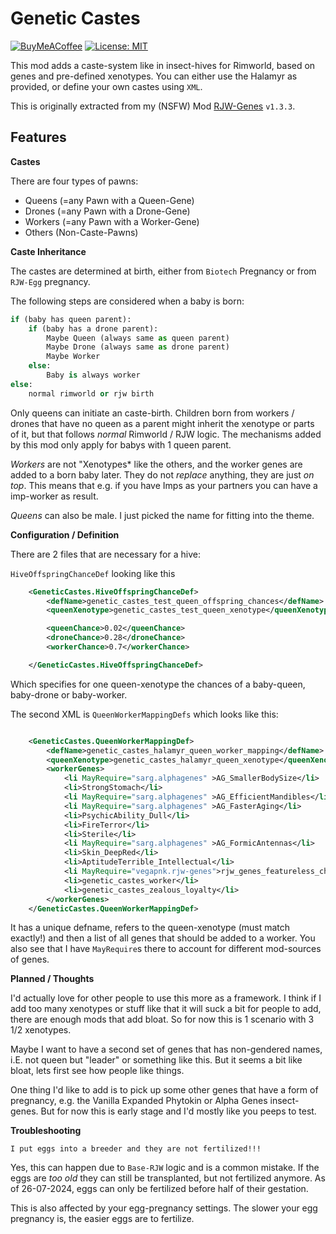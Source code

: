 # Genetic Castes

[![BuyMeACoffee](https://raw.githubusercontent.com/pachadotdev/buymeacoffee-badges/main/bmc-white.svg)](https://buymeacoffee.com/vegapnk)
[![License: MIT](https://img.shields.io/badge/License-MIT-yellow.svg)](https://opensource.org/licenses/MIT)

This mod adds a caste-system like in insect-hives for Rimworld, based on genes and pre-defined xenotypes.
You can either use the Halamyr as provided, or define your own castes using `XML`. 

This is originally extracted from my (NSFW) Mod [RJW-Genes](https://github.com/vegapnk/RJW-Genes/) `v1.3.3`. 

## Features 

**Castes** 

There are four types of pawns: 

- Queens  (=any Pawn with a Queen-Gene)
- Drones  (=any Pawn with a  Drone-Gene)
- Workers (=any Pawn with a Worker-Gene)
- Others  (Non-Caste-Pawns)

**Caste Inheritance** 

The castes are determined at birth, 
either from `Biotech` Pregnancy or from `RJW-Egg` pregnancy. 
 
The following steps are considered when a baby is born:

```python
if (baby has queen parent):
    if (baby has a drone parent):
        Maybe Queen (always same as queen parent)
        Maybe Drone (always same as drone parent)
        Maybe Worker 
    else:
        Baby is always worker
else:
    normal rimworld or rjw birth
```

Only queens can initiate an caste-birth.
Children born from workers / drones that have no queen as a parent might inherit the xenotype or parts of it, but that follows *normal* Rimworld / RJW logic. 
The mechanisms added by this mod only apply for babys with 1 queen parent. 

*Workers* are not "Xenotypes* like the others, and the worker genes are added to a born baby later. They do not *replace* anything, they are just *on top*. 
This means that e.g. if you have Imps as your partners you can have a imp-worker as result. 

*Queens* can also be male. I just picked the name for fitting into the theme. 

**Configuration / Definition** 

There are 2 files that are necessary for a hive: 

`HiveOffspringChanceDef` looking like this 

```xml 
	<GeneticCastes.HiveOffspringChanceDef>
        <defName>genetic_castes_test_queen_offspring_chances</defName>
        <queenXenotype>genetic_castes_test_queen_xenotype</queenXenotype>

        <queenChance>0.02</queenChance>
        <droneChance>0.28</droneChance>
        <workerChance>0.7</workerChance>

	</GeneticCastes.HiveOffspringChanceDef>
```

Which specifies for one queen-xenotype the chances of a baby-queen, baby-drone or baby-worker. 

The second XML is `QueenWorkerMappingDefs` which looks like this: 

```xml

	<GeneticCastes.QueenWorkerMappingDef>
        <defName>genetic_castes_halamyr_queen_worker_mapping</defName>
        <queenXenotype>genetic_castes_halamyr_queen_xenotype</queenXenotype>
		<workerGenes>
			<li MayRequire="sarg.alphagenes" >AG_SmallerBodySize</li>
			<li>StrongStomach</li>
			<li MayRequire="sarg.alphagenes" >AG_EfficientMandibles</li>
			<li MayRequire="sarg.alphagenes" >AG_FasterAging</li>
			<li>PsychicAbility_Dull</li>
			<li>FireTerror</li>
			<li>Sterile</li>
			<li MayRequire="sarg.alphagenes" >AG_FormicAntennas</li>
			<li>Skin_DeepRed</li>
			<li>AptitudeTerrible_Intellectual</li>
			<li MayRequire="vegapnk.rjw-genes">rjw_genes_featureless_chest</li>
			<li>genetic_castes_worker</li>
			<li>genetic_castes_zealous_loyalty</li>
		</workerGenes>
	</GeneticCastes.QueenWorkerMappingDef>
```

It has a unique defname, refers to the queen-xenotype (must match exactly!) and then a list of all genes that should be added to a worker. 
You also see that I have `MayRequire`s there to account for different mod-sources of genes. 

**Planned / Thoughts** 

I'd actually love for other people to use this more as a framework. 
I think if I add too many xenotypes or stuff like that it will suck a bit for people to add, there are enough mods that add bloat.
So for now this is 1 scenario with 3 1/2 xenotypes. 

Maybe I want to have a second set of genes that has non-gendered names, i.E. not queen but "leader" or something like this. 
But it seems a bit like bloat, lets first see how people like things.

One thing I'd like to add is to pick up some other genes that have a form of pregnancy, e.g. the Vanilla Expanded Phytokin or Alpha Genes insect-genes. 
But for now this is early stage and I'd mostly like you peeps to test. 

**Troubleshooting** 

```
I put eggs into a breeder and they are not fertilized!!!
```

Yes, this can happen due to `Base-RJW` logic and is a common mistake. 
If the eggs are *too old* they can still be transplanted, but not fertilized anymore. 
As of 26-07-2024, eggs can only be fertilized before half of their gestation. 

This is also affected by your egg-pregnancy settings. 
The slower your egg pregnancy is, the easier eggs are to fertilize. 